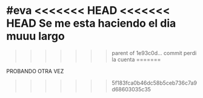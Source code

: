 #eva
<<<<<<< HEAD
<<<<<<< HEAD
Se me esta haciendo el dia muuu largo
=======
>>>>>>> parent of 1e93c0d... commit perdi la cuenta
=======

PROBANDO OTRA VEZ
>>>>>>> 5f183fca0b46dc58b5ceb736c7a9d68603035c35

